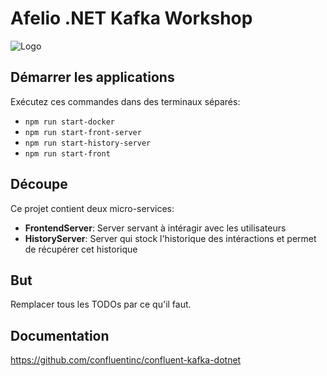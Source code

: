 # Afelio .NET Kafka Workshop

![Logo](https://proxy.duckduckgo.com/iu/?u=https%3A%2F%2Fwww.heise.de%2Fimgs%2F18%2F1%2F5%2F4%2F6%2F3%2F6%2F1%2Fkafka-logo-wide-0dbc478e9de4b0d9.png)

## Démarrer les applications
Exécutez ces commandes dans des terminaux séparés:
* `npm run start-docker` 
* `npm run start-front-server`
* `npm run start-history-server`
* `npm run start-front`

## Découpe

Ce projet contient deux micro-services:
- **FrontendServer**: Server servant à intéragir avec les utilisateurs
- **HistoryServer**: Server qui stock l'historique des intéractions et permet de récupérer cet historique

## But
Remplacer tous les TODOs par ce qu'il faut.

## Documentation
https://github.com/confluentinc/confluent-kafka-dotnet
